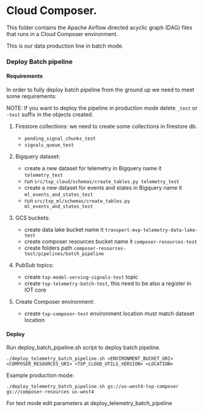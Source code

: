 # Cloud Composer.

This folder contains the Apache Airflow directed acyclic graph (DAG) files that runs in a Cloud Composer
environment.

This is our data production line in batch mode.

### Deploy Batch pipeline

#### Requirements
In order to fully deploy batch pipeline from the ground up we need to meet some requirements:

NOTE:
If you want to deploy the pipeline in production mode delete `_test` or `-test` suffix in the
objects created.

1. Firestore collections: we need to create some collections in firestore db. 
    * `pending_signal_chunks_test`
    * `signals_queue_test`

2. Bigquery dataset: 
   * create a new dataset for telemetry in Bigquery name it `telemetry_test`
   * run `src/txp_cloud/schemas/create_tables.py telemetry_test`
   * create a new dataset for events and states in Bigquery name it `ml_events_and_states_test`
   * run `src/txp_ml/schemas/create_tables.py ml_events_and_states_test`

3. GCS buckets:
    * create data lake bucket name it `tranxpert-mvp-telemetry-data-lake-test`
    * create composer resources bucket name it `composer-resources-test`
    * create folders path `composer-resources-test/pipelines/batch_pipeline`

4. PubSub topics:
   * create `txp-model-serving-signals-test` topic
   * create `txp-telemetry-batch-test`, this need to be also a register in IOT core

5. Create Composer environment:
   * create `txp-composer-test` environment location must match dataset location

#### Deploy

Run deploy_batch_pipeline.sh script to deploy batch pipeline.

```commandline
./deploy_telemetry_batch_pipeline.sh <ENVIRONMENT_BUCKET_URI> <COMPOSER_RESOURCES_URI> <TXP_CLOUD_UTILS_VERSION> <LOCATION>
```

Example production mode:
```commandline
./deploy_telemetry_batch_pipeline.sh gs://us-west4-txp-composer gs://composer-resources us-west4
```

For text mode edit parameters at deploy_telemetry_batch_pipeline